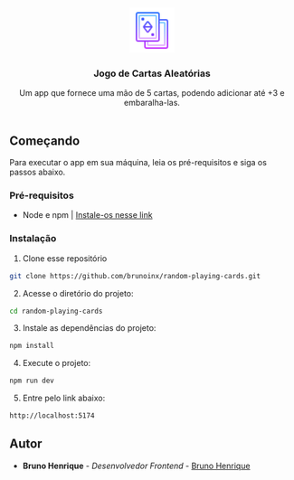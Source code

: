<br/>
<p align="center">
  <a href="https://github.com/brunoinx/ random-playing-cards">
    <img src=".github/cards.png" alt="Logo" width="80" height="80">
  </a>

  <h3 align="center">Jogo de Cartas Aleatórias</h3>

  <p align="center">
    Um app que fornece uma mão de 5 cartas, podendo adicionar até +3 e embaralha-las.
    <br/>
    <br/>
  </p>
</p>



## Começando
Para executar o app em sua máquina, leia os pré-requisitos e siga os passos abaixo.

### Pré-requisitos

* Node e npm | [Instale-os nesse link](https://nodejs.org/pt-br/)

### Instalação

1. Clone esse repositório

```sh
git clone https://github.com/brunoinx/random-playing-cards.git
```

2. Acesse o diretório do projeto:

```sh
cd random-playing-cards
```

3. Instale as dependências do projeto:

```sh
npm install
```

4. Execute o projeto:

```sh
npm run dev
```

5. Entre pelo link abaixo:

```sh
http://localhost:5174
```

## Autor

* **Bruno Henrique** - *Desenvolvedor Frontend* - [Bruno Henrique](https://www.github.com/brunoinx)

